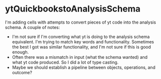 # ytQuickbookstoAnalysisSchema

I'm adding cells with attempts to convert pieces of yt code into the analysis schema. A couple of notes:
- I'm not sure if I'm converting what yt is doing to the analysis schema equivalent. I'm trying to match key words and functionality. Sometimes the best I got was similar functionality, and I'm not sure if this is good enough.
- Often there was a mismatch in input (what the schema wanted) and what yt code produced. So I did a lot of type casting.
- Maybe we should establish a pipeline between objects, operations, and outcome? 
